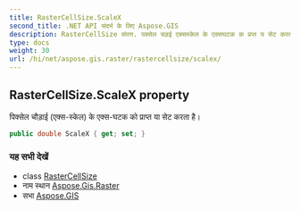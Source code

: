 ```yaml
---
title: RasterCellSize.ScaleX
second_title: .NET API संदर्भ के लिए Aspose.GIS
description: RasterCellSize संपत्त. पक्सेल चड़ई एक्सस्केल के एक्सघटक क प्रप्त य सेट करत है
type: docs
weight: 30
url: /hi/net/aspose.gis.raster/rastercellsize/scalex/
---
```

## RasterCellSize.ScaleX property

पिक्सेल चौड़ाई (एक्स-स्केल) के एक्स-घटक को प्राप्त या सेट करता है।

```csharp
public double ScaleX { get; set; }
```

### यह सभी देखें

* class [RasterCellSize](../)
* नाम स्थान [Aspose.Gis.Raster](../../rastercellsize/)
* सभा [Aspose.GIS](../../../)


